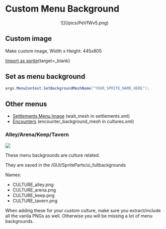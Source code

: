 # Custom Menu Background

<center>
![](/pics/PeVfWv5.png)
</center>

## Custom image

Make custom image, Width x Height: 445x805

[Import as sprite](/gauntletui/sprites/){target=_blank}

## Set as menu background

``` cs
args.MenuContext.SetBackgroundMeshName("YOUR_SPRITE_NAME_HERE");
```

## Other menus

- [Settlements Menu Image](/modding/settlements/#wait_mesh) (wait_mesh in settlements.xml)
- [Encounters](/modding/cultures/#xml) (encounter_background_mesh in cultures.xml)

### Alley/Arena/Keep/Tavern

![](/pics/2402080959.png)

These menu backgrounds are culture related.

They are saved in the /GUI/SpriteParts/ui_fullbackgrounds

Names:

- CULTURE_alley.png
- CULTURE_arena.png
- CULTURE_keep.png
- CULTURE_tavern.png

When adding these for your custom culture, make sure you extract/include all the vanila PNGs as well. Otherwise you will be missing a lot of menu backgrounds.